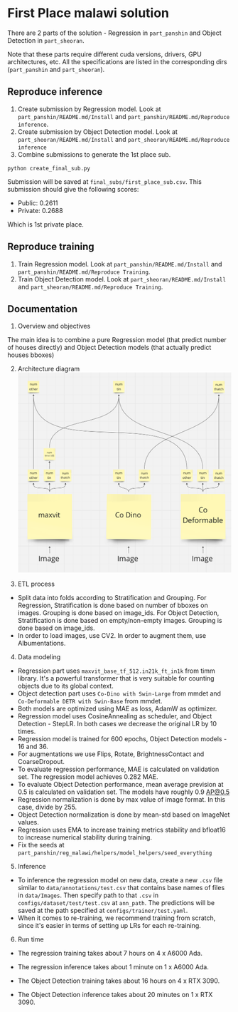 # First Place malawi solution

There are 2 parts of the solution - Regression in `part_panshin` and Object Detection in `part_sheoran`. 

Note that these parts require different cuda versions, drivers, GPU architectures, etc. All the specifications are listed in the corresponding dirs (`part_panshin` and `part_sheoran`).

## Reproduce inference
1. Create submission by Regression model. Look at `part_panshin/README.md/Install` and `part_panshin/README.md/Reproduce inference`.
2. Create submission by Object Detection model. Look at `part_sheoran/README.md/Install` and `part_sheoran/README.md/Reproduce inference`
3. Combine submissions to generate the 1st place sub. 
```
python create_final_sub.py
```
Submission will be saved at `final_subs/first_place_sub.csv`. This submission should give the following scores:
- Public: 0.2611
- Private: 0.2688

Which is 1st private place.

## Reproduce training 
1. Train Regression model. Look at `part_panshin/README.md/Install` and `part_panshin/README.md/Reproduce Training`.
2. Train Object Detection model. Look at `part_sheoran/README.md/Install` and `part_sheoran/README.md/Reproduce Training`.

## Documentation

1. Overview and objectives

The main idea is to combine a pure Regression model (that predict number of houses directly) and Object Detection models (that actually predict houses bboxes)

2. Architecture diagram
![diagram](resources/diagram.png)

3. ETL process

- Split data into folds according to Stratification and Grouping. For Regression, Stratification is done based on number of bboxes on images. Grouping is done based on image_ids. For Object Detection, Stratification is done based on empty/non-empty images. Grouping is done based on image_ids.
- In order to load images, use CV2. In order to augment them, use Albumentations.

4. Data modeling
- Regression part uses `maxvit_base_tf_512.in21k_ft_in1k` from timm library. It's a powerful transformer that is very suitable for counting objects due to its global context.
- Object detection part uses `Co-Dino with Swin-Large` from mmdet and `Co-Deformable DETR with Swin-Base` from mmdet.
- Both models are optimized using MAE as loss, AdamW as optimizer.
- Regression model uses CosineAnnealing as scheduler, and Object Detection - StepLR. In both cases we decrease the original LR by 10 times. 
- Regression model is trained for 600 epochs, Object Detection models - 16 and 36.
- For augmentations we use Flips, Rotate, BrightnessContact and CoarseDropout.
- To evaluate regression performance, MAE is calculated on validation set. The regression model achieves 0.282 MAE.
- To evaluate Object Detection performance, mean average prevision at 0.5 is calculated on validation set. The models have roughly 0.9 AP@0.5
- Regression normalization is done by max value of image format. In this case, divide by 255.
- Object Detection normalization is done by mean-std based on ImageNet values. 
- Regression uses EMA to increase training metrics stability and bfloat16 to increase numerical stability during training.
- Fix the seeds at `part_panshin/reg_malawi/helpers/model_helpers/seed_everything`

5. Inference

- To inference the regression model on new data, create a new `.csv` file similar to `data/annotations/test.csv` that contains base names of files in `data/Images`. Then specify path to that `.csv` in `configs/dataset/test/test.csv` at `ann_path`. The predictions will be saved at the path specified at `configs/trainer/test.yaml`.
- When it comes to re-training, we recommend training from scratch, since it's easier in terms of setting up LRs for each re-training.

6. Run time

- The regression training takes about 7 hours on 4 x A6000 Ada.
- The regression inference takes about 1 minute on 1 x A6000 Ada.

- The Object Detection training takes about 16 hours on 4 x RTX 3090. 
- The Object Detection inference takes about 20 minutes on 1 x RTX 3090. 
